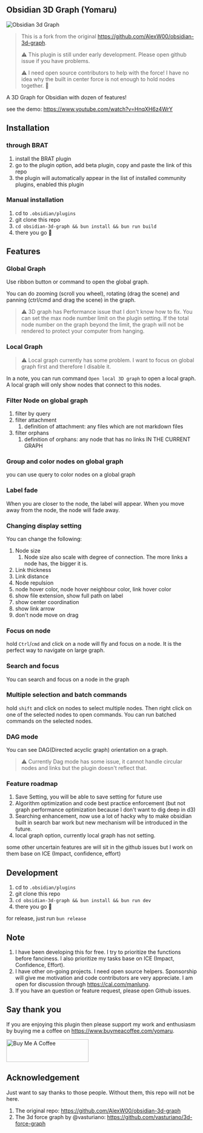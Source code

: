 ## Obsidian 3D Graph (Yomaru)

![Obsidian 3d Graph](https://github.com/HananoshikaYomaru/obsidian-3d-graph/assets/43137033/cf3ec2a8-86db-4d65-b4dc-ebf5eddc0083)


> This is a fork from the original https://github.com/AlexW00/obsidian-3d-graph.
>
> ⚠️ This plugin is still under early development. Please open github issue if you have problems.
>
> ⚠️ I need open source contributors to help with the force! I have no idea why the built in center force is not enough to hold nodes together. 💩

A 3D Graph for Obsidian with dozen of features!

see the demo: https://www.youtube.com/watch?v=HnqXH6z4WrY

## Installation

### through BRAT

1. install the BRAT plugin
2. go to the plugin option, add beta plugin, copy and paste the link of this repo
3. the plugin will automatically appear in the list of installed community plugins, enabled this plugin

### Manual installation

1. cd to `.obsidian/plugins`
2. git clone this repo
3. `cd obsidian-3d-graph && bun install && bun run build`
4. there you go 🎉

## Features

### Global Graph

Use ribbon button or command to open the global graph.

You can do zooming (scroll you wheel), rotating (drag the scene) and panning (ctrl/cmd and drag the scene) in the graph.

> ⚠️ 3D graph has Performance issue that I don't know how to fix. You can set the max node number limit on the plugin setting. If the total node number on the graph beyond the limit, the graph will not be rendered to protect your computer from hanging.

### Local Graph

> ⚠️ Local graph currently has some problem. I want to focus on global graph first and therefore I disable it.

In a note, you can run command `Open local 3D graph` to open a local graph. A local graph will only show nodes that connect to this nodes.

### Filter Node on global graph

1. filter by query
2. filter attachment
   1. definition of attachment: any files which are not markdown files
3. filter orphans
   1. definition of orphans: any node that has no links IN THE CURRENT GRAPH

### Group and color nodes on global graph

you can use query to color nodes on a global graph

### Label fade

When you are closer to the node, the label will appear. When you move away from the node, the node will fade away.

### Changing display setting

You can change the following:

1. Node size
   1. Node size also scale with degree of connection. The more links a node has, the bigger it is.
2. Link thickness
3. Link distance
4. Node repulsion
5. node hover color, node hover neighbour color, link hover color
6. show file extension, show full path on label
7. show center coordination
8. show link arrow
9. don't node move on drag

### Focus on node

hold `Ctrl`/`cmd` and click on a node will fly and focus on a node. It is the perfect way to navigate on large graph.

### Search and focus

You can search and focus on a node in the graph

### Multiple selection and batch commands

hold `shift` and click on nodes to select multiple nodes. Then right click on one of the selected nodes to open commands. You can run batched commands on the selected nodes.

### DAG mode

You can see DAG(Directed acyclic graph) orientation on a graph.

> ⚠️ Currently Dag mode has some issue, it cannot handle circular nodes and links but the plugin doesn't reflect that.

### Feature roadmap

1. Save Setting, you will be able to save setting for future use
2. Algorithm optimization and code best practice enforcement (but not graph performance optimization because I don't want to dig deep in d3)
3. Searching enhancement, now use a lot of hacky why to make obsidian built in search bar work but new mechanism will be introduced in the future.
4. local graph option, currently local graph has not setting.

some other uncertain features are will sit in the github issues but I work on them base on ICE (Impact, confidence, effort)

## Development

1. cd to `.obsidian/plugins`
2. git clone this repo
3. `cd obsidian-3d-graph && bun install && bun run dev`
4. there you go 🎉

for release, just run `bun release`

## Note

1. I have been developing this for free. I try to prioritize the functions before fanciness. I also prioritize my tasks base on ICE (Impact, Confidence, Effort).
2. I have other on-going projects. I need open source helpers. Sponsorship will give me motivation and code contributors are very appreciate. I am open for discussion through https://cal.com/manlung.
3. If you have an question or feature request, please open Github issues.

## Say thank you

If you are enjoying this plugin then please support my work and enthusiasm by buying me a coffee on https://www.buymeacoffee.com/yomaru.

<a href="https://www.buymeacoffee.com/yomaru" target="_blank"><img src="https://cdn.buymeacoffee.com/buttons/v2/default-yellow.png" alt="Buy Me A Coffee" style="height: 60px !important;width: 217px !important;" ></a>

## Acknowledgement

Just want to say thanks to those people. Without them, this repo will not be here.

1. The original repo: https://github.com/AlexW00/obsidian-3d-graph
2. The 3d force graph by @vasturiano: https://github.com/vasturiano/3d-force-graph

